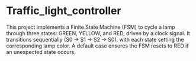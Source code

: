 # Traffic_light_controller
This project implements a Finite State Machine (FSM) to cycle a lamp through three states: GREEN, YELLOW, and RED, driven by a clock signal. It transitions sequentially (S0 → S1 → S2 → S0), with each state setting the corresponding lamp color. A default case ensures the FSM resets to RED if an unexpected state occurs.
